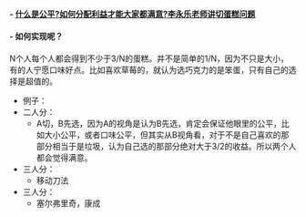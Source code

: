 #### - [什么是公平?如何分配利益才能大家都满意?李永乐老师讲切蛋糕问题](https://www.ixigua.com/7028532520652277000?logTag=8491dcb5f8505b2e00c4)

#### - 如何实现呢？
N个人每个人都会得到不少于3/N的蛋糕。并不是简单的1/N，因为不只是大小，有的人宁愿口味好点。比如喜欢草莓的，就认为选巧克力的是笨蛋，只有自己的选择是超值的。
- 例子：
- 二人分：
	- A切，B先选，因为A的视角是认为B先选，肯定会保证他眼里的公平，比如大小公平，或者口味公平，但其实从B视角看，对于不是自己喜欢的那部分相当于是垃圾，认为自己选的那部分绝对大于3/2的收益。所以两个人都会觉得满意。
- 三人分：
	- 移动刀法
- 三人分：
	- 塞尔弗里奇，康成